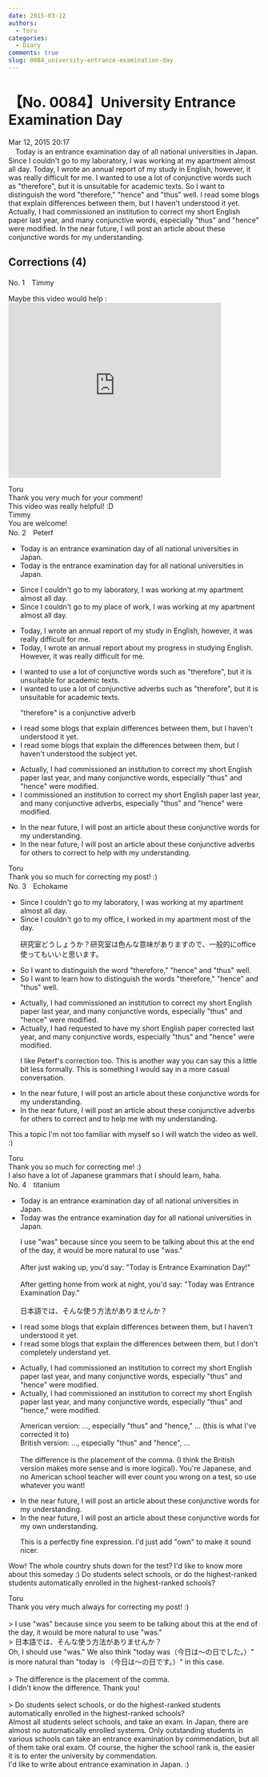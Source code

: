 ```yaml
---
date: 2015-03-12
authors:
  - toru
categories:
  - Diary
comments: true
slug: 0084_university-entrance-examination-day
---
```


# 【No. 0084】University Entrance Examination Day
<div class="date">Mar 12, 2015 20:17</div>
<div id="post"><div id="body_show_ori">
　Today is an entrance examination day of all national universities in Japan. Since I couldn't go to my laboratory, I was working at my apartment almost all day. Today, I wrote an annual report of my study in English, however, it was really difficult for me. I wanted to use a lot of conjunctive words such as "therefore", but it is unsuitable for academic texts. So I want to distinguish the word "therefore," "hence" and "thus" well. I read some blogs that explain differences between them, but I haven't understood it yet. Actually, I had commissioned an institution to correct my short English paper last year, and many conjunctive words, especially "thus" and "hence" were modified. In the near future, I will post an article about these conjunctive words for my understanding.
</div></div>

<!-- more -->


## Corrections (4)
<div id="block"><div class="first_name"> No. 1　<span class="just_name">Timmy</span></div><div id="block2">
<p class="comment_small">
 Maybe this video would help :
 <object height="350" width="425">
  <param name="movie" value="http://www.youtube.com/v/vL05g8eW10s"/>
  <embed height="350" src="http://www.youtube.com/v/vL05g8eW10s" type="application/x-shockwave-flash" width="425"/>
 </object>
 <br/>
</p>

</div><div class="name"><span class="just_name">Toru</span><br>
Thank you very much for your comment!<br/>This video was really helpful! :D
</div>
<div class="name"><span class="just_name">Timmy</span><br>
You are welcome!
</div>
</div>
<div id="block"><div class="first_name"> No. 2　<span class="just_name">Peterf</span></div><div id="block2">
<ul class="correction_field">
<li class="incorrect">Today is an entrance examination day of all national universities in Japan.</li>
<li class="corrected correct">
Today is the entrance examination day for all national universities in Japan.
</li>
</ul>
<ul class="correction_field">
<li class="incorrect">Since I couldn't go to my laboratory, I was working at my apartment almost all day.</li>
<li class="corrected correct">
Since I couldn't go to my place of work, I was working at my apartment almost all day.
</li>
</ul>
<ul class="correction_field">
<li class="incorrect">Today, I wrote an annual report of my study in English, however, it was really difficult for me.</li>
<li class="corrected correct">
Today, I wrote an annual report about my progress in studying English. However, it was really difficult for me.
</li>
</ul>
<ul class="correction_field">
<li class="incorrect">I wanted to use a lot of conjunctive words such as "therefore", but it is unsuitable for academic texts.</li>
<li class="corrected correct">
I wanted to use a lot of conjunctive adverbs such as "therefore", but it is unsuitable for academic texts.
<p class="correction_comment">"therefore" is a conjunctive adverb</p>
</li>
</ul>
<ul class="correction_field">
<li class="incorrect">I read some blogs that explain differences between them, but I haven't understood it yet.</li>
<li class="corrected correct">
I read some blogs that explain the differences between them, but I haven't understood the subject yet.
</li>
</ul>
<ul class="correction_field">
<li class="incorrect">Actually, I had commissioned an institution to correct my short English paper last year, and many conjunctive words, especially "thus" and "hence" were modified.</li>
<li class="corrected correct">
I commissioned an institution to correct my short English paper last year, and many conjunctive adverbs, especially "thus" and "hence" were modified.
</li>
</ul>
<ul class="correction_field">
<li class="incorrect">In the near future, I will post an article about these conjunctive words for my understanding.</li>
<li class="corrected correct">
In the near future, I will post an article about these conjunctive adverbs for others to correct to help with my understanding.
</li>
</ul>
</div><div class="name"><span class="just_name">Toru</span><br>
Thank you so much for correcting my post! :)
</div>
</div>
<div id="block"><div class="first_name"> No. 3　<span class="just_name">Echokame</span></div><div id="block2">
<ul class="correction_field">
<li class="incorrect">Since I couldn't go to my laboratory, I was working at my apartment almost all day.</li>
<li class="corrected correct">
Since I couldn't go to my <span class="f_red">office</span>, I <span class="f_red">worked in</span> my apartment <span class="f_red">most of the</span> day.
<p class="correction_comment">研究室どうしょうか？研究室は色んな意味がありますので、一般的にoffice使ってもいいと思います。</p>
</li>
</ul>
<ul class="correction_field">
<li class="incorrect">So I want to distinguish the word "therefore," "hence" and "thus" well.</li>
<li class="corrected correct">
So I want to <span class="f_red">learn how to </span>distinguish the word<span class="f_red">s</span> "therefore," "hence" and "thus" well.
</li>
</ul>
<ul class="correction_field">
<li class="incorrect">Actually, I had commissioned an institution to correct my short English paper last year, and many conjunctive words, especially "thus" and "hence" were modified.</li>
<li class="corrected correct">
Actually, I had <span class="f_red">requested</span> <span class="f_red">to have</span> my short English paper <span class="f_red">corrected</span> last year, and many conjunctive words, especially "thus" and "hence" were modified.
<p class="correction_comment">I like Peterf's correction too. This is another way you can say this a little bit less formally. This is something I would say in a more casual conversation.</p>
</li>
</ul>
<ul class="correction_field">
<li class="incorrect">In the near future, I will post an article about these conjunctive words for my understanding.</li>
<li class="corrected correct">
In the near future, I will post an article about these conjunctive <span class="f_red">adverbs</span> for <span class="f_red">others to correct and to help me with my </span>understanding.
</li>
</ul>
<p class="comment_small">
 This a topic I'm not too familiar with myself so I will watch the video as well. :)
</p>

</div><div class="name"><span class="just_name">Toru</span><br>
Thank you so much for correcting me! :)<br/>I also have a lot of Japanese grammars that I should learn, haha.
</div>
</div>
<div id="block"><div class="first_name"> No. 4　<span class="just_name">titanium</span></div><div id="block2">
<ul class="correction_field">
<li class="incorrect">Today is an entrance examination day of all national universities in Japan.</li>
<li class="corrected correct">
Today <span class="f_blue">was</span> <span class="f_red">the</span> entrance examination day<span class="f_red"> for</span> all national universities in Japan.
<p class="correction_comment">I use "was" because since you seem to be talking about this at the end of the day, it would be more natural to use "was."<br/><br/>After just waking up, you'd say: "Today is Entrance Examination Day!"<br/><br/>After getting home from work at night, you'd say: "Today was Entrance Examination Day."<br/><br/>日本語では、そんな使う方法がありませんか？</p>
</li>
</ul>
<ul class="correction_field">
<li class="incorrect">I read some blogs that explain differences between them, but I haven't understood it yet.</li>
<li class="corrected correct">
I read some blogs that explain <span class="f_red">the</span> differences between them, but I <span class="f_blue">don't completely understand yet.</span>
</li>
</ul>
<ul class="correction_field">
<li class="incorrect">Actually, I had commissioned an institution to correct my short English paper last year, and many conjunctive words, especially "thus" and "hence" were modified.</li>
<li class="corrected correct">
Actually, I had commissioned an institution to correct my short English paper last year, and many conjunctive words, especially "thus" and "hence<span class="f_red">,</span>" were modified.
<p class="correction_comment">American version: ..., especially "thus" and "hence," ... (this is what I've corrected it to)<br/>British version: ..., especially "thus" and "hence", ... <br/><br/>The difference is the placement of the comma. (I think the British version makes more sense and is more logical). You're Japanese, and no American school teacher will ever count you wrong on a test, so use whatever you want!</p>
</li>
</ul>
<ul class="correction_field">
<li class="incorrect">In the near future, I will post an article about these conjunctive words for my understanding.</li>
<li class="corrected correct">
In the near future, I will post an article about these conjunctive words for my <span class="f_blue">own </span>understanding.
<p class="correction_comment">This is a perfectly fine expression. I'd just add "own" to make it sound nicer.</p>
</li>
</ul>
<p class="comment_small">
 Wow! The whole country shuts down for the test? I'd like to know more about this someday :) Do students select schools, or do the highest-ranked students automatically enrolled in the highest-ranked schools?
</p>

</div><div class="name"><span class="just_name">Toru</span><br>
Thank you very much always for correcting my post! :)<br/><br/>&gt; I use "was" because since you seem to be talking about this at the end of the day, it would be more natural to use "was."<br/>&gt; 日本語では、そんな使う方法がありませんか？<br/>Oh, I should use "was." We also think "today was（今日は～の日でした。）" is more natural than "today is （今日は～の日です。）" in this case. <br/><br/>&gt; The difference is the placement of the comma.<br/>I didn't know the difference. Thank you!<br/><br/>&gt; Do students select schools, or do the highest-ranked students automatically enrolled in the highest-ranked schools?<br/>Almost all students select schools, and take an exam. In Japan, there are almost no automatically enrolled systems. Only outstanding students in various schools can take an entrance examination by commendation, but all of them take oral exam. Of course, the higher the school rank is, the easier it is to enter the university by commendation.<br/>I'd like to write about entrance examination in Japan. :)
</div>
</div>
